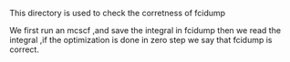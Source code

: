 This directory is used to 
check the corretness of fcidump

We first run an mcscf ,and save the integral in fcidump
then we read the integral ,if the optimization is done in zero step
we say that fcidump is correct.
